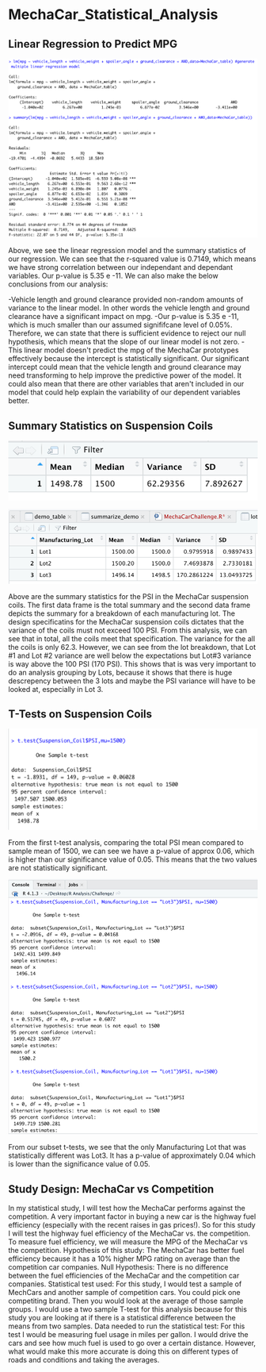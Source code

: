 # MechaCar_Statistical_Analysis

## Linear Regression to Predict MPG

![](Deliverable1.png)

Above, we see the linear regression model and the summary statistics of our regression. We can see that the r-squared value is 0.7149, which means we have strong correlation between our independant and dependant variables. Our p-value is 5.35 e -11. We can also make the below conclusions from our analysis:

-Vehicle length and ground clearance provided non-random amounts of variance to the linear model. In other words the vehicle length and ground clearance have a significant impact on mpg.
-Our p-value is 5.35 e -11, which is much smaller than our assumed signififcane level of 0.05%.
Therefore, we can state that there is sufficient evidence to reject our null hypothesis, which means that the slope of our linear model is not zero.
-This linear model doesn't predict the mpg of the MechaCar prototypes effectively because the intercept is statistically significant. Our significant intercept could mean that the vehicle length and ground clearance may need transforming to help improve the predictive power of the model. It could also mean that there are other variables that aren't included in our model that could help explain the variability of our dependent variables better.

## Summary Statistics on Suspension Coils

![](total_summary.png)

![](lot_summary.png)

Above are the summary statistics for the PSI in the MechaCar suspension coils. The first data frame is the total summary and the second data frame depicts the summary for a breakdown of each manufacturing lot.
The design specificatins for the MechaCar suspension coils dictates that the variance of the coils must not exceed 100 PSI. From this analysis, we can see that in total, all the coils meet that specification. The variance for the all the coils is only 62.3. However, we can see from the lot breakdown, that Lot #1 and Lot #2 variance are well below the expectations but Lot#3 variance is way above the 100 PSI (170 PSI). This shows that is was very important to do an analysis grouping by Lots, because it shows that there is huge descrepency between the 3 lots and maybe the PSI variance will have to be looked at, especially in Lot 3.

## T-Tests on Suspension Coils

![](ttest.png)

From the first t-test analysis, comparing the total PSI mean compared to sample mean of 1500, we can see we have a p-value of approx 0.06, which is higher than our significance value of 0.05. This means that the two values are not statistically significant.

![](ttest-3.png)

From our subset t-tests, we see that the only Manufacturing Lot that was statistically different was Lot3. It has a p-value of approximately 0.04 which is lower than the significance value of 0.05.

## Study Design: MechaCar vs Competition

In my statistical study, I will test how the MechaCar performs against the competition. A very important factor in buying a new car is the highway fuel efficiency (especially with the recent raises in gas prices!).
So for this study I will test the highway fuel efficiency of the MechaCar vs. the competition. To measure fuel efficiency, we will measure the MPG of the MechaCar vs the competition.
Hypothesis of this study:
The MechaCar has better fuel efficiency because it has a 10% higher MPG rating on average than the competition car companies. 
Null Hypothesis:
There is no difference between the fuel efficiencies of the MechaCar and the competition car companies.
Statistical test used:
For this study, I would test a sample of MechCars and another sample of competition cars. You could pick one competiting brand. Then you would look at the average of those sample groups.
I would use a two sample T-test for this analysis because for this study you are looking at if there is a statistical difference
between the means from two samples.
Data needed to run the statistical test:
For this test I would be measuring fuel usage in miles per gallon. I would drive the cars and see how much fuel is used to go over a certain distance. However, what would make this more accurate is doing this on different types of roads and conditions and taking the averages. 

